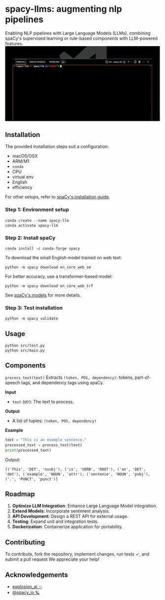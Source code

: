 # spacy-llms: augmenting nlp pipelines

Enabling NLP pipelines with Large Language Models (LLMs), combining spaCy's supervised learning or rule-based components with LLM-powered features.
![process_text_foo](docs/process_text.gif)

## Installation

The provided installation steps suit a configuration:

- macOS/OSX
- ARM/M1
- `conda`
- CPU
- virtual env
- English
- efficiency

For other setups, refer to [spaCy's installation guide](https://spacy.io/usage#quickstart).

### Step 1: Environment setup

```
conda create --name spacy-llm
conda activate spacy-llm
```

### Step 2: Install spaCy

```
conda install -c conda-forge spacy
```

To download the small English model trained on web text:

```
python -m spacy download en_core_web_sm
```

For better accuracy, use a transformer-based model:

```
python -m spacy download en_core_web_trf
```

See [spaCy's models](https://spacy.io/models/en#en_core_web_sm) for more details.

### Step 3: Test installation

```
python -m spacy validate
```

## Usage

```shell
python src/test.py
python src/main.py
```

## Components

`process_text(text)`
Extracts `(token, POS, dependency)`: tokens, part-of-speech tags, and dependency tags using spaCy.

**Input**

- `text` (str): The text to process.

**Output**

- A list of tuples: `(token, POS, dependency)`

**Example**

```python
text = "This is an example sentence."
processed_text = process_text(text)
print(processed_text)
```

Output:

```
[('This', 'DET', 'nsubj'), ('is', 'VERB', 'ROOT'), ('an', 'DET', 'det'), ('example', 'NOUN', 'attr'), ('sentence', 'NOUN', 'pobj'), ('.', 'PUNCT', 'punct')]
```

## Roadmap

1. **Optimize LLM Integration**: Enhance Large Language Model integration.
2. **Extend Models**: Incorporate sentiment analysis.
3. **API Development**: Design a REST API for external usage.
4. **Testing**: Expand unit and integration tests.
5. **Dockerization**: Containerize application for portability.

## Contributing

To contribute, fork the repository, implement changes, run tests ✓, and submit a pull request We appreciate your help!

## Acknowledgements

- [explosion_ai 💥](https://github.com/explosion)
- [@spacy_io 🪐](https://github.com/explosion/spacy-llm)
